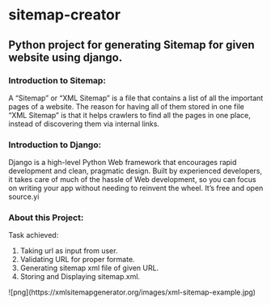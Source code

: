# sitemap-creator
## Python project for generating Sitemap for given website using django.
### Introduction to Sitemap:
A “Sitemap” or “XML Sitemap” is a file that contains a list of all the important pages of a website. The reason for having all of them stored in one file “XML Sitemap” is that it helps crawlers to find all the pages in one place, instead of discovering them via internal links.
### Introduction to Django:
Django is a high-level Python Web framework that encourages rapid development and clean, pragmatic design. Built by experienced developers, it takes care of much of the hassle of Web development, so you can focus on writing your app without needing to reinvent the wheel. It’s free and open source.yi
### About this Project:
Task achieved:
<ol>
  <li>Taking url as input from user.</li>
  <li>Validating URL for proper formate.</li>
  <li>Generating sitemap xml file of given URL.</li>
  <li>Storing and Displaying sitemap.xml.</li>
</ol>
![png](https://xmlsitemapgenerator.org/images/xml-sitemap-example.jpg)
